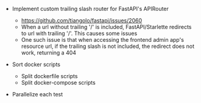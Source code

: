 
- Implement custom trailing slash router for FastAPI's APIRouter 
    - https://github.com/tiangolo/fastapi/issues/2060
    - When a url without trailing '/' is included, FastAPI/Starlette redirects to url with trailing '/'. This causes some issues
    - One such issue is that when accessing the frontend admin app's resource url, if the trailing slash is not included, the redirect does not work, returning a 404

- Sort docker scripts
    - Split dockerfile scripts
    - Split docker-compose scripts

- Parallelize each test
